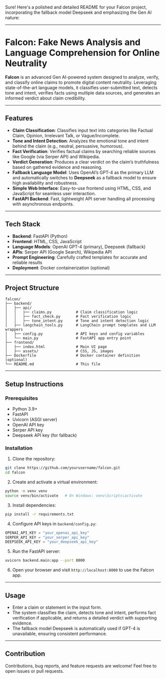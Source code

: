 Sure! Here's a polished and detailed README for your Falcon project, incorporating the fallback model Deepseek and emphasizing the Gen AI nature:

---

# Falcon: Fake News Analysis and Language Comprehension for Online Neutrality

**Falcon** is an advanced Gen AI-powered system designed to analyze, verify, and classify online claims to promote digital content neutrality. Leveraging state-of-the-art language models, it classifies user-submitted text, detects tone and intent, verifies facts using multiple data sources, and generates an informed verdict about claim credibility.

---

## Features

* **Claim Classification**: Classifies input text into categories like Factual Claim, Opinion, Irrelevant Talk, or Vague/Incomplete.
* **Tone and Intent Detection**: Analyzes the emotional tone and intent behind the claim (e.g., neutral, persuasive, humorous).
* **Fact Verification**: Verifies factual claims by searching reliable sources like Google (via Serper API) and Wikipedia.
* **Verdict Generation**: Produces a clear verdict on the claim’s truthfulness based on gathered evidence and reasoning.
* **Fallback Language Model**: Uses OpenAI’s GPT-4 as the primary LLM and automatically switches to **Deepseek** as a fallback model to ensure high availability and robustness.
* **Simple Web Interface**: Easy-to-use frontend using HTML, CSS, and JavaScript for seamless user interaction.
* **FastAPI Backend**: Fast, lightweight API server handling all processing with asynchronous endpoints.

---

## Tech Stack

* **Backend**: FastAPI (Python)
* **Frontend**: HTML, CSS, JavaScript
* **Language Models**: OpenAI GPT-4 (primary), Deepseek (fallback)
* **APIs**: Serper API (Google Search), Wikipedia API
* **Prompt Engineering**: Carefully crafted templates for accurate and reliable results
* **Deployment**: Docker containerization (optional)

---

## Project Structure

```
falcon/
├── backend/
│   ├── api/
│   │   ├── claims.py           # Claim classification logic
│   │   ├── fact_check.py       # Fact verification logic
│   │   ├── tone_intent.py      # Tone and intent detection logic
│   ├── langchain_tools.py      # LangChain prompt templates and LLM wrappers
│   ├── config.py               # API keys and config variables
│   └── main.py                 # FastAPI app entry point
├── frontend/
│   ├── index.html              # Main UI page
│   ├── assets/                 # CSS, JS, images
├── Dockerfile                  # Docker container definition (optional)
└── README.md                   # This file
```

---

## Setup Instructions

### Prerequisites

* Python 3.9+
* FastAPI
* Uvicorn (ASGI server)
* OpenAI API key
* Serper API key
* Deepseek API key (for fallback)

### Installation

1. Clone the repository:

```bash
git clone https://github.com/yourusername/falcon.git
cd falcon
```

2. Create and activate a virtual environment:

```bash
python -m venv venv
source venv/bin/activate   # On Windows: venv\Scripts\activate
```

3. Install dependencies:

```bash
pip install -r requirements.txt
```

4. Configure API keys in `backend/config.py`:

```python
OPENAI_API_KEY = "your_openai_api_key"
SERPER_API_KEY = "your_serper_api_key"
DEEPSEEK_API_KEY = "your_deepseek_api_key"
```

5. Run the FastAPI server:

```bash
uvicorn backend.main:app --port 8000
```

6. Open your browser and visit `http://localhost:8000` to use the Falcon app.

---

## Usage

* Enter a claim or statement in the input form.
* The system classifies the claim, detects tone and intent, performs fact verification if applicable, and returns a detailed verdict with supporting evidence.
* The fallback model Deepseek is automatically used if GPT-4 is unavailable, ensuring consistent performance.

---

## Contribution

Contributions, bug reports, and feature requests are welcome! Feel free to open issues or pull requests.
